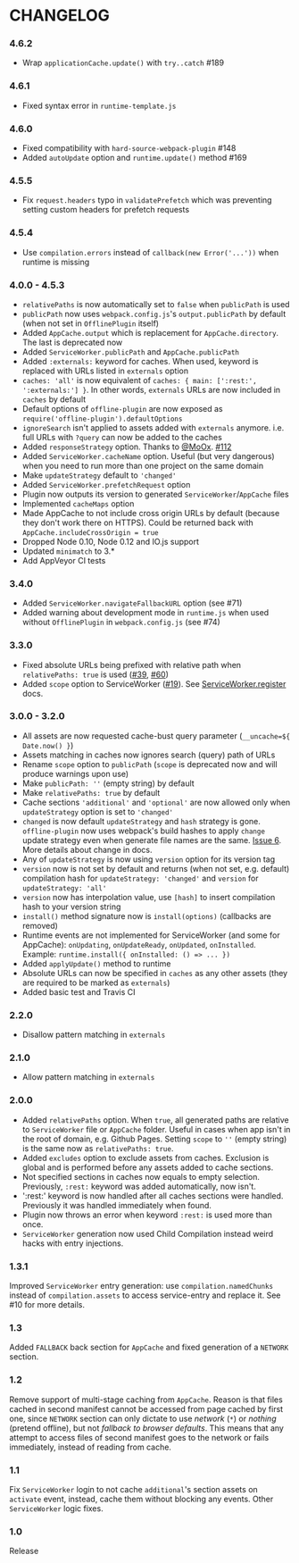 # CHANGELOG

### 4.6.2

* Wrap `applicationCache.update()` with `try..catch` #189

### 4.6.1

* Fixed syntax error in `runtime-template.js`

### 4.6.0

* Fixed compatibility with `hard-source-webpack-plugin` #148
* Added `autoUpdate` option and `runtime.update()` method #169

### 4.5.5

* Fix `request.headers` typo in `validatePrefetch` which was preventing setting custom headers for prefetch requests

### 4.5.4

* Use `compilation.errors` instead of `callback(new Error('...'))` when runtime is missing

### 4.0.0 - 4.5.3

* `relativePaths` is now automatically set to `false` when `publicPath` is used
* `publicPath` now uses `webpack.config.js`'s `output.publicPath` by default (when not set in `OfflinePlugin` itself)
* Added `AppCache.output` which is replacement for `AppCache.directory`. The last is deprecated now
* Added `ServiceWorker.publicPath` and `AppCache.publicPath`
* Added `:externals:` keyword for caches. When used, keyword is replaced with URLs listed in `externals` option
* `caches: 'all'` is now equivalent of `caches: { main: [':rest:', ':externals:'] }`. In other words, `externals` URLs are now included in `caches` by default
* Default options of `offline-plugin` are now exposed as `require('offline-plugin').defaultOptions`
* `ignoreSearch` isn't applied to assets added with `externals` anymore. i.e. full URLs with `?query` can now be added to the caches
* Added `responseStrategy` option. Thanks to [@MoOx](https://github.com/MoOx). [#112](https://github.com/NekR/offline-plugin/pull/112)
* Added `ServiceWorker.cacheName` option. Useful (but very dangerous) when you need to run more than one project on the same domain
* Make `updateStrategy` default to `'changed'`
* Added `ServiceWorker.prefetchRequest` option
* Plugin now outputs its version to generated `ServiceWorker`/`AppCache` files
* Implemented `cacheMaps` option
* Made AppCache to not include cross origin URLs by default (because they don't work there on HTTPS). Could be returned back with `AppCache.includeCrossOrigin = true`
* Dropped Node 0.10, Node 0.12 and IO.js support
* Updated `minimatch` to 3.*
* Add AppVeyor CI tests


### 3.4.0

* Added `ServiceWorker.navigateFallbackURL` option (see #71)
* Added warning about development mode in `runtime.js` when used without `OfflinePlugin` in `webpack.config.js` (see #74)

### 3.3.0

* Fixed absolute URLs being prefixed with relative path when `relativePaths: true` is used ([#39](https://github.com/NekR/offline-plugin/issues/39), [#60](https://github.com/NekR/offline-plugin/issues/60))
* Added `scope` option to ServiceWorker ([#19](https://github.com/NekR/offline-plugin/issues/19)). See [ServiceWorker.register](https://developer.mozilla.org/en-US/docs/Web/API/ServiceWorkerContainer/register) docs.

### 3.0.0 - 3.2.0

* All assets are now requested cache-bust query parameter (`__uncache=${ Date.now() }`)
* Assets matching in caches now ignores search (query) path of URLs
* Rename `scope` option to `publicPath` (`scope` is deprecated now and will produce warnings upon use)
* Make `publicPath: ''` (empty string) by default
* Make `relativePaths: true` by default
* Cache sections `'additional'` and `'optional'` are now allowed only when `updateStrategy` option is set to `'changed'`
* `changed` is now default `updateStrategy` and `hash` strategy is gone. `offline-plugin` now uses webpack's build hashes to apply `change` update strategy even when generate file names are the same. [Issue 6](https://github.com/NekR/offline-plugin/issues/6). More details about change in docs.
* Any of `updateStrategy` is now using `version` option for its version tag
* `version` now is not set by default and returns (when not set, e.g. default) compilation hash for `updateStrategy: 'changed'` and `version` for `updateStrategy: 'all'`
* `version` now has interpolation value, use `[hash]` to insert compilation hash to your version string
* `install()` method signature now is `install(options)` (callbacks are removed)
* Runtime events are not implemented for ServiceWorker (and some for AppCache): `onUpdating`, `onUpdateReady`, `onUpdated`, `onInstalled`.  
  Example: `runtime.install({ onInstalled: () => ... })`
* Added `applyUpdate()` method to runtime
* Absolute URLs can now be specified in `caches` as any other assets (they are required to be marked as `externals`)
* Added basic test and Travis CI

### 2.2.0

* Disallow pattern matching in `externals`

### 2.1.0

* Allow pattern matching in `externals`

### 2.0.0

* Added `relativePaths` option. When `true`, all generated paths are relative to `ServiceWorker` file or `AppCache` folder. Useful in cases when app isn't in the root of domain, e.g. Github Pages. Setting `scope` to `''` (empty string) is the same now as `relativePaths: true`.
* Added `excludes` option to exclude assets from caches. Exclusion is global and is performed before any assets added to cache sections.
* Not specified sections in caches now equals to empty selection. Previously, `:rest:` keyword was added automatically, now isn't.
* ':rest:' keyword is now handled after all caches sections were handled. Previously it was handled immediately when found.
* Plugin now throws an error when keyword `:rest:` is used more than once.
* `ServiceWorker` generation now used Child Compilation instead weird hacks with entry injections.

### 1.3.1

Improved `ServiceWorker` entry generation: use `compilation.namedChunks` instead of `compilation.assets` to access service-entry and replace it. See #10 for more details.

### 1.3

Added `FALLBACK` back section for `AppCache` and fixed generation of a `NETWORK` section.

### 1.2

Remove support of multi-stage caching from `AppCache`. Reason is that files cached in second manifest cannot be accessed from page cached by first one, since `NETWORK` section can only dictate to use _network_ (`*`) or _nothing_ (pretend offline), but not _fallback to browser defaults_. This means that any attempt to access files of second manifest goes to the network or fails immediately, instead of reading from cache.

### 1.1

Fix `ServiceWorker` login to not cache `additional`'s section assets on `activate` event, instead, cache them without blocking any events. Other `ServiceWorker` logic fixes.

### 1.0

Release
